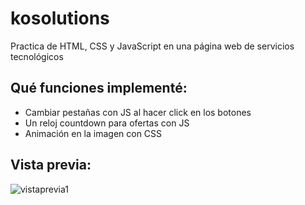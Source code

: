 # kosolutions
Practica de HTML, CSS y JavaScript en una página web de servicios tecnológicos

## Qué funciones implementé:
- Cambiar pestañas con JS al hacer click en los botones
- Un reloj countdown para ofertas con JS
- Animación en la imagen con CSS

## Vista previa:
![vistaprevia1](https://github.com/cindygnaedinger/kosolutions/assets/100149373/40db6472-ca07-46e3-8ac6-647c6cd61754)
